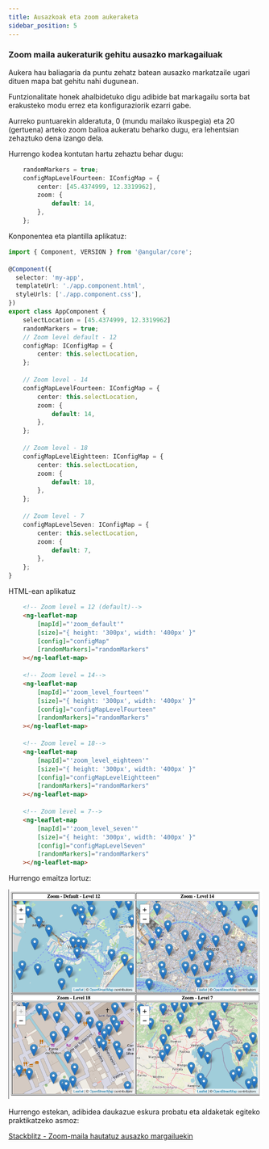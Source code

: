```yaml
---
title: Ausazkoak eta zoom aukeraketa
sidebar_position: 5
---
```


### Zoom maila aukeraturik gehitu ausazko markagailuak

Aukera hau baliagaria da puntu zehatz batean ausazko markatzaile ugari dituen mapa bat gehitu nahi dugunean.

Funtzionalitate honek ahalbidetuko digu adibide bat markagailu sorta bat erakusteko modu errez eta konfiguraziorik ezarri gabe.

Aurreko puntuarekin alderatuta, 0 (mundu mailako ikuspegia) eta 20 (gertuena) arteko zoom balioa aukeratu beharko dugu, era lehentsian zehaztuko dena izango dela.

Hurrengo kodea kontutan hartu zehaztu behar dugu:

```typescript
    randomMarkers = true;
    configMapLevelFourteen: IConfigMap = {
        center: [45.4374999, 12.3319962],
        zoom: {
            default: 14,
        },
    };
```

Konponentea eta plantilla aplikatuz:

```typescript
import { Component, VERSION } from '@angular/core';

@Component({
  selector: 'my-app',
  templateUrl: './app.component.html',
  styleUrls: ['./app.component.css'],
})
export class AppComponent {
    selectLocation = [45.4374999, 12.3319962]
    randomMarkers = true;
    // Zoom level default - 12
    configMap: IConfigMap = {
        center: this.selectLocation,
    };

    // Zoom level - 14
    configMapLevelFourteen: IConfigMap = {
        center: this.selectLocation,
        zoom: {
            default: 14,
        },
    };

    // Zoom level - 18
    configMapLevelEightteen: IConfigMap = {
        center: this.selectLocation,
        zoom: {
            default: 18,
        },
    };

    // Zoom level - 7
    configMapLevelSeven: IConfigMap = {
        center: this.selectLocation,
        zoom: {
            default: 7,
        },
    };
}

```

HTML-ean aplikatuz

```html
    <!-- Zoom level = 12 (default)-->
    <ng-leaflet-map
        [mapId]="'zoom_default'"
        [size]="{ height: '300px', width: '400px' }"
        [config]="configMap"
        [randomMarkers]="randomMarkers"
    ></ng-leaflet-map>

    <!-- Zoom level = 14-->
    <ng-leaflet-map
        [mapId]="'zoom_level_fourteen'"
        [size]="{ height: '300px', width: '400px' }"
        [config]="configMapLevelFourteen"
        [randomMarkers]="randomMarkers"
    ></ng-leaflet-map>

    <!-- Zoom level = 18-->
    <ng-leaflet-map
        [mapId]="'zoom_level_eighteen'"
        [size]="{ height: '300px', width: '400px' }"
        [config]="configMapLevelEightteen"
        [randomMarkers]="randomMarkers"
    ></ng-leaflet-map>

    <!-- Zoom level = 7-->
    <ng-leaflet-map
        [mapId]="'zoom_level_seven'"
        [size]="{ height: '300px', width: '400px' }"
        [config]="configMapLevelSeven"
        [randomMarkers]="randomMarkers"
    ></ng-leaflet-map>

```

Hurrengo emaitza lortuz:

![Random Markers with select Zoom level](https://raw.githubusercontent.com/mugan86/i18n-ng-leaflet-doc/master/.gitbook/assets/08-random-select-zoom.png)

Hurrengo estekan, adibidea daukazue eskura probatu eta aldaketak egiteko praktikatzeko asmoz:

[Stackblitz - Zoom-maila hautatuz ausazko margailuekin](https://stackblitz.com/edit/angular-leaflet-zoom-levels-random-markers?embed=1&file=src/app/app.component.ts&theme=dark)

